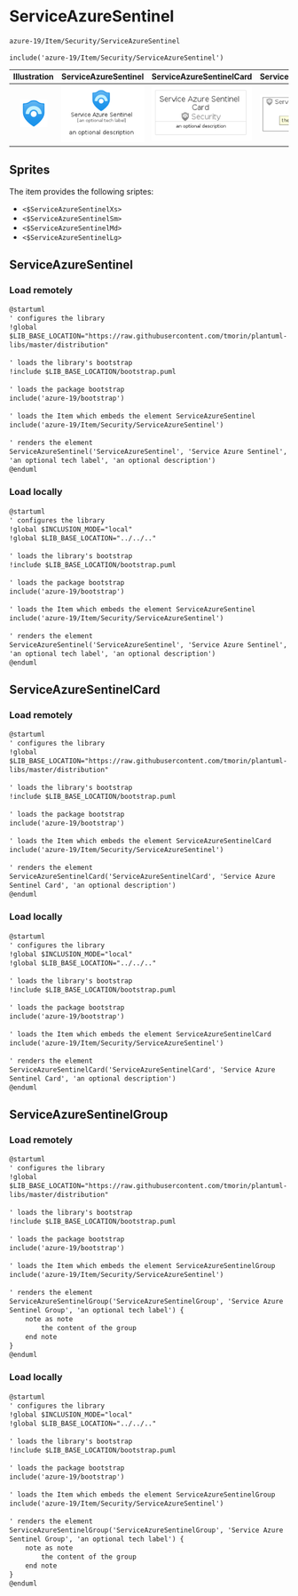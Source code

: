 # ServiceAzureSentinel


```text
azure-19/Item/Security/ServiceAzureSentinel
```

```text
include('azure-19/Item/Security/ServiceAzureSentinel')
```



| Illustration | ServiceAzureSentinel | ServiceAzureSentinelCard | ServiceAzureSentinelGroup |
| :---: | :---: | :---: | :---: |
| ![illustration for Illustration](../../../azure-19/Item/Security/ServiceAzureSentinel.png) | ![illustration for ServiceAzureSentinel](../../../azure-19/Item/Security/ServiceAzureSentinel.Local.png) | ![illustration for ServiceAzureSentinelCard](../../../azure-19/Item/Security/ServiceAzureSentinelCard.Local.png) | ![illustration for ServiceAzureSentinelGroup](../../../azure-19/Item/Security/ServiceAzureSentinelGroup.Local.png) |



## Sprites
The item provides the following sriptes:

- `<$ServiceAzureSentinelXs>`
- `<$ServiceAzureSentinelSm>`
- `<$ServiceAzureSentinelMd>`
- `<$ServiceAzureSentinelLg>`





## ServiceAzureSentinel

### Load remotely
```plantuml
@startuml
' configures the library
!global $LIB_BASE_LOCATION="https://raw.githubusercontent.com/tmorin/plantuml-libs/master/distribution"

' loads the library's bootstrap
!include $LIB_BASE_LOCATION/bootstrap.puml

' loads the package bootstrap
include('azure-19/bootstrap')

' loads the Item which embeds the element ServiceAzureSentinel
include('azure-19/Item/Security/ServiceAzureSentinel')

' renders the element
ServiceAzureSentinel('ServiceAzureSentinel', 'Service Azure Sentinel', 'an optional tech label', 'an optional description')
@enduml
```

### Load locally
```plantuml
@startuml
' configures the library
!global $INCLUSION_MODE="local"
!global $LIB_BASE_LOCATION="../../.."

' loads the library's bootstrap
!include $LIB_BASE_LOCATION/bootstrap.puml

' loads the package bootstrap
include('azure-19/bootstrap')

' loads the Item which embeds the element ServiceAzureSentinel
include('azure-19/Item/Security/ServiceAzureSentinel')

' renders the element
ServiceAzureSentinel('ServiceAzureSentinel', 'Service Azure Sentinel', 'an optional tech label', 'an optional description')
@enduml
```

## ServiceAzureSentinelCard

### Load remotely
```plantuml
@startuml
' configures the library
!global $LIB_BASE_LOCATION="https://raw.githubusercontent.com/tmorin/plantuml-libs/master/distribution"

' loads the library's bootstrap
!include $LIB_BASE_LOCATION/bootstrap.puml

' loads the package bootstrap
include('azure-19/bootstrap')

' loads the Item which embeds the element ServiceAzureSentinelCard
include('azure-19/Item/Security/ServiceAzureSentinel')

' renders the element
ServiceAzureSentinelCard('ServiceAzureSentinelCard', 'Service Azure Sentinel Card', 'an optional description')
@enduml
```

### Load locally
```plantuml
@startuml
' configures the library
!global $INCLUSION_MODE="local"
!global $LIB_BASE_LOCATION="../../.."

' loads the library's bootstrap
!include $LIB_BASE_LOCATION/bootstrap.puml

' loads the package bootstrap
include('azure-19/bootstrap')

' loads the Item which embeds the element ServiceAzureSentinelCard
include('azure-19/Item/Security/ServiceAzureSentinel')

' renders the element
ServiceAzureSentinelCard('ServiceAzureSentinelCard', 'Service Azure Sentinel Card', 'an optional description')
@enduml
```

## ServiceAzureSentinelGroup

### Load remotely
```plantuml
@startuml
' configures the library
!global $LIB_BASE_LOCATION="https://raw.githubusercontent.com/tmorin/plantuml-libs/master/distribution"

' loads the library's bootstrap
!include $LIB_BASE_LOCATION/bootstrap.puml

' loads the package bootstrap
include('azure-19/bootstrap')

' loads the Item which embeds the element ServiceAzureSentinelGroup
include('azure-19/Item/Security/ServiceAzureSentinel')

' renders the element
ServiceAzureSentinelGroup('ServiceAzureSentinelGroup', 'Service Azure Sentinel Group', 'an optional tech label') {
    note as note
        the content of the group
    end note
}
@enduml
```

### Load locally
```plantuml
@startuml
' configures the library
!global $INCLUSION_MODE="local"
!global $LIB_BASE_LOCATION="../../.."

' loads the library's bootstrap
!include $LIB_BASE_LOCATION/bootstrap.puml

' loads the package bootstrap
include('azure-19/bootstrap')

' loads the Item which embeds the element ServiceAzureSentinelGroup
include('azure-19/Item/Security/ServiceAzureSentinel')

' renders the element
ServiceAzureSentinelGroup('ServiceAzureSentinelGroup', 'Service Azure Sentinel Group', 'an optional tech label') {
    note as note
        the content of the group
    end note
}
@enduml
```

